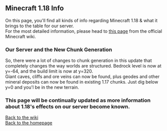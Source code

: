 ## Minecraft 1.18 Info  
On this page, you'll find all kinds of info regarding Minecraft 1.18 & what it brings to the table for our server.  
For the most detailed information, please head to [this page](https://minecraft.fandom.com/wiki/Java_Edition_1.18) from the official Minecraft wiki.  

### Our Server and the New Chunk Generation
So, there were a lot of changes to chunk generation in this update that completely changes the way worlds are structured. Bedrock level is now at y=-64, and the build limit is now at y=320.  
Giant caves, cliffs and ore veins can now be found, plus geodes and other mineral deposits can now be found in existing 1.17 chunks. Just dig below y=0 and you'l be in the new terrain.  

### This page will be continually updated as more information about 1.18's effects on our server become known. 



[Back to the wiki](/MinecraftServer/wiki)  
[Back to the homepage](/MinecraftServer)
